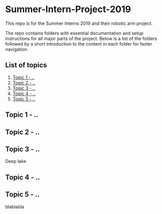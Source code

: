 # Summer-Intern-Project-2019
This repo is for the Summer Interns 2019 and their robotic arm project.

The repo contains folders with essential documentation and setup instructions for all major parts of the project.
Below is a list of the folders followed by a short introduction to the content in each folder for faster navigation.


## List of topics
1. [Topic 1 - *..*](#of1)
2. [Topic 2 - *..*](#of2)
3. [Topic 3 - *..*](#of3)
4. [Topic 4 - *..*](#of4)
5. [Topic 5 - *..*](#of5)


<a name="of1"></a>
## Topic 1 - ..


<a name="of2"></a>
## Topic 2 - ..


<a name="of3"></a>
## Topic 3 - ..

Deep lake

<a name="of4"></a>
## Topic 4 - ..



<a name="of5"></a>
## Topic 5 - ..

blablabla
